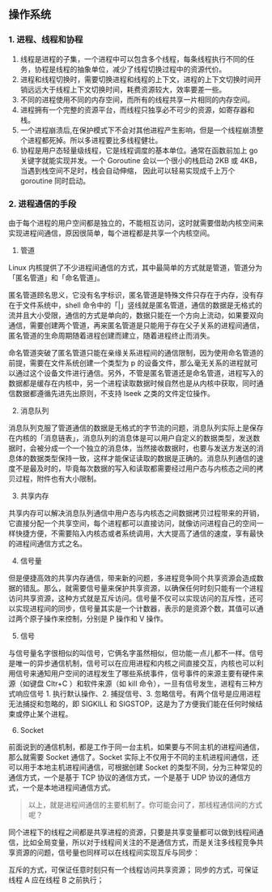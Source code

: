 ## 操作系统

### 1. 进程、线程和协程

1. 线程是进程的子集，一个进程中可以包含多个线程，每条线程执行不同的任务，协程是线程的抽象单位，减少了线程切换过程中的资源代价。
2. 进程和线程切换时，需要切换进程和线程的上下文，进程的上下文切换时间开销远远大于线程上下文切换时间，耗费资源较大，效率要差一些。
3. 不同的进程使用不同的内存空间，而所有的线程共享一片相同的内存空间。
4. 进程拥有一个完整的资源平台，而线程只独享必不可少的资源，如寄存器和栈。
5. 一个进程崩溃后,在保护模式下不会对其他进程产生影响，但是一个线程崩溃整个进程都死掉。所以多进程要比多线程健壮。
6. 协程是用户态轻量级线程，它是线程调度的基本单位。通常在函数前加上 go 关键字就能实现并发。一个 Goroutine 会以一个很小的栈启动 2KB 或 4KB，当遇到栈空间不足时，栈会自动伸缩， 因此可以轻易实现成千上万个 goroutine 同时启动。

### 2. 进程通信的手段

由于每个进程的用户空间都是独立的，不能相互访问，这时就需要借助内核空间来实现进程间通信，原因很简单，每个进程都是共享一个内核空间。

1. 管道

Linux 内核提供了不少进程间通信的方式，其中最简单的方式就是管道，管道分为「匿名管道」和「命名管道」。

匿名管道顾名思义，它没有名字标识，匿名管道是特殊文件只存在于内存，没有存在于文件系统中，shell 命令中的「|」竖线就是匿名管道，通信的数据是无格式的流并且大小受限，通信的方式是单向的，数据只能在一个方向上流动，如果要双向通信，需要创建两个管道，再来匿名管道是只能用于存在父子关系的进程间通信，匿名管道的生命周期随着进程创建而建立，随着进程终止而消失。

命名管道突破了匿名管道只能在亲缘关系进程间的通信限制，因为使用命名管道的前提，需要在文件系统创建一个类型为 p 的设备文件，那么毫无关系的进程就可以通过这个设备文件进行通信。另外，不管是匿名管道还是命名管道，进程写入的数据都是缓存在内核中，另一个进程读取数据时候自然也是从内核中获取，同时通信数据都遵循先进先出原则，不支持 lseek 之类的文件定位操作。

2. 消息队列

消息队列克服了管道通信的数据是无格式的字节流的问题，消息队列实际上是保存在内核的「消息链表」，消息队列的消息体是可以用户自定义的数据类型，发送数据时，会被分成一个一个独立的消息体，当然接收数据时，也要与发送方发送的消息体的数据类型保持一致，这样才能保证读取的数据是正确的。消息队列通信的速度不是最及时的，毕竟每次数据的写入和读取都需要经过用户态与内核态之间的拷贝过程，附件也有大小限制。

3. 共享内存

共享内存可以解决消息队列通信中用户态与内核态之间数据拷贝过程带来的开销，它直接分配一个共享空间，每个进程都可以直接访问，就像访问进程自己的空间一样快捷方便，不需要陷入内核态或者系统调用，大大提高了通信的速度，享有最快的进程间通信方式之名。

4. 信号量

但是便捷高效的共享内存通信，带来新的问题，多进程竞争同个共享资源会造成数据的错乱。那么，就需要信号量来保护共享资源，以确保任何时刻只能有一个进程访问共享资源，这种方式就是互斥访问。信号量不仅可以实现访问的互斥性，还可以实现进程间的同步，信号量其实是一个计数器，表示的是资源个数，其值可以通过两个原子操作来控制，分别是 P 操作和 V 操作。

5. 信号

与信号量名字很相似的叫信号，它俩名字虽然相似，但功能一点儿都不一样。信号是唯一的异步通信机制，信号可以在应用进程和内核之间直接交互，内核也可以利用信号来通知用户空间的进程发生了哪些系统事件，信号事件的来源主要有硬件来源（如键盘 Cltr+C ）和软件来源（如 kill 命令），一旦有信号发生，进程有三种方式响应信号 1. 执行默认操作、2. 捕捉信号、3. 忽略信号。有两个信号是应用进程无法捕捉和忽略的，即 SIGKILL 和 SIGSTOP，这是为了方便我们能在任何时候结束或停止某个进程。

6. Socket

前面说到的通信机制，都是工作于同一台主机，如果要与不同主机的进程间通信，那么就需要 Socket 通信了。Socket 实际上不仅用于不同的主机进程间通信，还可以用于本地主机进程间通信，可根据创建 Socket 的类型不同，分为三种常见的通信方式，一个是基于 TCP 协议的通信方式，一个是基于 UDP 协议的通信方式，一个是本地进程间通信方式。

> 以上，就是进程间通信的主要机制了。你可能会问了，那线程通信间的方式呢？

同个进程下的线程之间都是共享进程的资源，只要是共享变量都可以做到线程间通信，比如全局变量，所以对于线程间关注的不是通信方式，而是关注多线程竞争共享资源的问题，信号量也同样可以在线程间实现互斥与同步：

互斥的方式，可保证任意时刻只有一个线程访问共享资源；
同步的方式，可保证线程 A 应在线程 B 之前执行；

#
